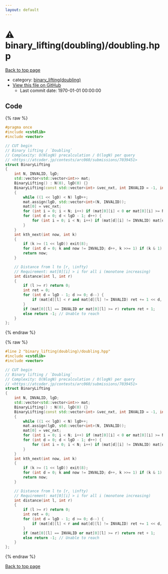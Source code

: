 ```yaml
---
layout: default
---
```


<!-- mathjax config similar to math.stackexchange -->
<script type="text/javascript" async
  src="https://cdnjs.cloudflare.com/ajax/libs/mathjax/2.7.5/MathJax.js?config=TeX-MML-AM_CHTML">
</script>
<script type="text/x-mathjax-config">
  MathJax.Hub.Config({
    TeX: { equationNumbers: { autoNumber: "AMS" }},
    tex2jax: {
      inlineMath: [ ['$','$'] ],
      processEscapes: true
    },
    "HTML-CSS": { matchFontHeight: false },
    displayAlign: "left",
    displayIndent: "2em"
  });
</script>

<script type="text/javascript" src="https://cdnjs.cloudflare.com/ajax/libs/jquery/3.4.1/jquery.min.js"></script>
<script src="https://cdn.jsdelivr.net/npm/jquery-balloon-js@1.1.2/jquery.balloon.min.js" integrity="sha256-ZEYs9VrgAeNuPvs15E39OsyOJaIkXEEt10fzxJ20+2I=" crossorigin="anonymous"></script>
<script type="text/javascript" src="../../assets/js/copy-button.js"></script>
<link rel="stylesheet" href="../../assets/css/copy-button.css" />


# :warning: binary_lifting(doubling)/doubling.hpp

<a href="../../index.html">Back to top page</a>

* category: <a href="../../index.html#fc840529f018acf34013c4bdd67ada43">binary_lifting(doubling)</a>
* <a href="{{ site.github.repository_url }}/blob/master/binary_lifting(doubling)/doubling.hpp">View this file on GitHub</a>
    - Last commit date: 1970-01-01 00:00:00




## Code

<a id="unbundled"></a>
{% raw %}
```cpp
#pragma once
#include <cstdlib>
#include <vector>

// CUT begin
// Binary lifting / `Doubling`
// Complexity: O(NlogN) precalculation / O(logN) per query
// <https://atcoder.jp/contests/arc060/submissions/7039451>
struct BinaryLifting
{
    int N, INVALID, lgD;
    std::vector<std::vector<int>> mat;
    BinaryLifting() : N(0), lgD(0) {}
    BinaryLifting(const std::vector<int> &vec_nxt, int INVALID = -1, int lgd = 0) : N(vec_nxt.size()), INVALID(INVALID), lgD(lgd)
    {
        while ((1 << lgD) < N) lgD++;
        mat.assign(lgD, std::vector<int>(N, INVALID));
        mat[0] = vec_nxt;
        for (int i = 0; i < N; i++) if (mat[0][i] < 0 or mat[0][i] >= N) mat[0][i] = INVALID;
        for (int d = 0; d < lgD - 1; d++) {
            for (int i = 0; i < N; i++) if (mat[d][i] != INVALID) mat[d + 1][i] = mat[d][mat[d][i]];
        }
    }
    int kth_next(int now, int k)
    {
        if (k >= (1 << lgD)) exit(8);
        for (int d = 0; k and now != INVALID; d++, k >>= 1) if (k & 1) now = mat[d][now];
        return now;
    }

    // Distance from l to [r, \infty)
    // Requirement: mat[0][i] > i for all i (monotone increasing)
    int distance(int l, int r)
    {
        if (l >= r) return 0;
        int ret = 0;
        for (int d = lgD - 1; d >= 0; d--) {
            if (mat[d][l] < r and mat[d][l] != INVALID) ret += 1 << d, l = mat[d][l];
        }
        if (mat[0][l] == INVALID or mat[0][l] >= r) return ret + 1;
        else return -1; // Unable to reach
    }
};

```
{% endraw %}

<a id="bundled"></a>
{% raw %}
```cpp
#line 2 "binary_lifting(doubling)/doubling.hpp"
#include <cstdlib>
#include <vector>

// CUT begin
// Binary lifting / `Doubling`
// Complexity: O(NlogN) precalculation / O(logN) per query
// <https://atcoder.jp/contests/arc060/submissions/7039451>
struct BinaryLifting
{
    int N, INVALID, lgD;
    std::vector<std::vector<int>> mat;
    BinaryLifting() : N(0), lgD(0) {}
    BinaryLifting(const std::vector<int> &vec_nxt, int INVALID = -1, int lgd = 0) : N(vec_nxt.size()), INVALID(INVALID), lgD(lgd)
    {
        while ((1 << lgD) < N) lgD++;
        mat.assign(lgD, std::vector<int>(N, INVALID));
        mat[0] = vec_nxt;
        for (int i = 0; i < N; i++) if (mat[0][i] < 0 or mat[0][i] >= N) mat[0][i] = INVALID;
        for (int d = 0; d < lgD - 1; d++) {
            for (int i = 0; i < N; i++) if (mat[d][i] != INVALID) mat[d + 1][i] = mat[d][mat[d][i]];
        }
    }
    int kth_next(int now, int k)
    {
        if (k >= (1 << lgD)) exit(8);
        for (int d = 0; k and now != INVALID; d++, k >>= 1) if (k & 1) now = mat[d][now];
        return now;
    }

    // Distance from l to [r, \infty)
    // Requirement: mat[0][i] > i for all i (monotone increasing)
    int distance(int l, int r)
    {
        if (l >= r) return 0;
        int ret = 0;
        for (int d = lgD - 1; d >= 0; d--) {
            if (mat[d][l] < r and mat[d][l] != INVALID) ret += 1 << d, l = mat[d][l];
        }
        if (mat[0][l] == INVALID or mat[0][l] >= r) return ret + 1;
        else return -1; // Unable to reach
    }
};

```
{% endraw %}

<a href="../../index.html">Back to top page</a>

